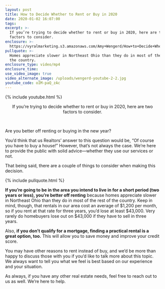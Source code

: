 ```yaml
---
layout: post
title: How to Decide Whether to Rent or Buy in 2020
date: 2020-01-02 16:07:00
tags:
excerpt: >-
  If you’re trying to decide whether to rent or buy in 2020, here are two
  factors to consider.
enclosure: >-
  https://vyralmarketing.s3.amazonaws.com/Amy+Wengerd/How+to+Decide+Whether+to+Rent+or+Buy+in+2020.mp4
pullquote: >-
  Homes appreciate slower in Northeast Ohio than they do in most of the rest of
  the country.
enclosure_type: video/mp4
enclosure_time:
use_video_image: true
video_alternate_image: /uploads/wengerd-youtube-2-2.jpg
youtube_code: oIM-paQ_zAc
---
```


{% include youtube.html %}

<center>If you&rsquo;re trying to decide whether to rent or buy in 2020, here are two factors to consider.</center>

&nbsp;

Are you better off renting or buying in the new year?

You’d think that us Realtors’ answer to this question would be, “Of course you have to buy a house\!” However, that’s not always the case. We’re here to provide the public with solid advice—whether they use our services or not.&nbsp;

That being said, there are a couple of things to consider when making this decision.&nbsp;

{% include pullquote.html %}

**If you’re going to be in the area you intend to live in for a short period (two years or less), you’re better off renting** because homes appreciate slower in Northeast Ohio than they do in most of the rest of the country. Keep in mind, though, that rentals in our area cost an average of $1,200 per month, so if you rent at that rate for three years, you’d lose at least $43,000. Very rarely do homebuyers lose out on $43,000 if they have to sell in three years.&nbsp;

Also, **if you don’t qualify for a mortgage, finding a practical rental is a great option, too.** This will allow you to save money and improve your credit score.

You may have other reasons to rent instead of buy, and we’d be more than happy to discuss those with you if you’d like to talk more about this topic. We always want to tell you what we feel is best based on our experience and your situation.&nbsp;

As always, if you have any other real estate needs, feel free to reach out to us as well. We’re here to help.&nbsp;

